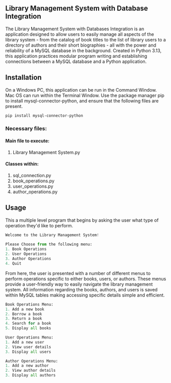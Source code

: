 ## Library Management System with Database Integration
 
The Library Management System with Databases Integration is an application designed to allow users to easily manage all aspects of the library system - from the catalog of book titles to the list of library users to a directory of authors and their short biographies - all with the power and reliability of a MySQL database in the background. Created in Python 3.13, this application practices modular program writing and establishing connections between a MySQL database and a Python application.
 
## Installation
 
On a Windows PC, this application can be run in the Command Window.
Mac OS can run within the Terminal Window. Use the package manager pip to install mysql-connector-python, and ensure that the following files are present.

```bash
pip install mysql-connector-python
```
### Necessary files:
#### Main file to execute:
1. Library Management System.py
 
#### Classes within:
1. sql_connection.py 
2. book_operations.py
3. user_operations.py
4. author_operations.py
 
## Usage
 
This a multiple level program that begins by asking the user what type of operation they'd like to perform.
```python
Welcome to the Library Management System!
 
Please Choose from the following menu:
1. Book Operations
2. User Operations
3. Author Operations
4. Quit
```
From here, the user is presented with a number of different menus to perform operations specific to either books, users, or authors. These menus provide a user-friendly way to easily navigate the library management system. All information regarding the books, authors, and users is saved within MySQL tables making accessing specific details simple and efficient.
```python
Book Operations Menu:
1. Add a new book
2. Borrow a book
3. Return a book
4. Search for a book
5. Display all books
```
```python
User Operations Menu:
1. Add a new user
2. View user details
3. Display all users
```
 
```python
Author Operations Menu:
1. Add a new author
2. View author details
3. Display all authors
```
